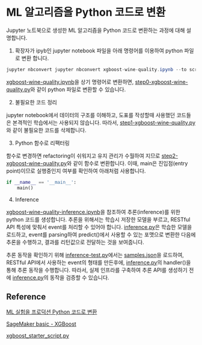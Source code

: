 # ML 알고리즘을 Python 코드로 변환 

Jupyter 노트북으로 생성한 ML 알고리즘을 Python 코드로 변환하는 과정에 대해 설명합니다. 


1) 확장자가 ipyb인 jupyter notebook 파일을 아래 명령어를 이용하여 python 파일로 변환 합니다. 

```java
jupyter nbconvert jupyter nbconvert xgboost-wine-quality.ipynb --to script --output step0-xgboost-wine-quality
```
[xgboost-wine-quality.ipynb](https://github.com/kyopark2014/ML-Algorithms/blob/main/kaggle/xgboost-wine-quality/xgboost-wine-quality.ipynb)을 상기 명령어로 변환하면, [step0-xgboost-wine-quality.py](https://github.com/kyopark2014/ML-xgboost/blob/main/wine-quality/src/step0-xgboost-wine-quality.py)와 같이 python 파일로 변환할 수 있습니다. 

2) 불필요한 코드 정리

jupyter notebook에서 데이터의 구조를 이해하고, 도표를 작성할때 사용했던 코드들은 본격적인 학습에서는 사용되지 않습니다. 따라서, [step1-xgboost-wine-quality.py](https://github.com/kyopark2014/ML-xgboost/blob/main/wine-quality/src/step1-xgboost-wine-quality.py)와 같이 불필요한 코드를 삭제합니다. 

3) Python 함수로 리팩터링

함수로 변경하면 refactoring이 쉬워지고 유지 관리가 수월하여 지므로 [step2-xgboost-wine-quality.py](https://github.com/kyopark2014/ML-xgboost/blob/main/wine-quality/src/step2-xgboost-wine-quality.py)와 같이 함수로 변환합니다.
이때, main은 진입점(entry point)이므로 실행중인지 여부를 확인하여 아래처럼 사용합니다. 

```python
if __name__ == '__main__':
    main()
```

4) Inference

[xgboost-wine-quality-inference.ipynb](https://github.com/kyopark2014/ML-Algorithms/blob/main/kaggle/xgboost-wine-quality/xgboost-wine-quality-inference.ipynb)을 참조하여 추론(inference)를 위한 python 코드를 생성합니다. 추론을 위해서는 학습시 저장한 모델을 부르고, RESTful API 특성에 맞춰서 event를 처리할 수 있어야 합니다. 
[inference.py](https://github.com/kyopark2014/ML-xgboost/blob/main/wine-quality/src/inference.py)은 학습한 모델을 로드하고, event를 parsing하여 predict()에서 사용할 수 있는 포맷으로 변환한 다음에 추론을 수행하고, 결과를 리턴값으로 전달하는 것을 보여줍니다. 

추론 동작을 확인하기 위해 [inference-test.py](https://github.com/kyopark2014/ML-xgboost/blob/main/wine-quality/src/inference-test.py)에서는 [samples.json](https://github.com/kyopark2014/ML-xgboost/blob/main/wine-quality/data/samples.json)을 로드하여, RESTful API에서 사용하는 event의 형태를 만든후에, [inference.py](https://github.com/kyopark2014/ML-xgboost/blob/main/wine-quality/src/inference.py)의 handler()을 통해 추론 동작을 수행합니다. 따라서, 실제 인프라를 구축하여 추론 API를 생성하기 전에 [inference.py](https://github.com/kyopark2014/ML-xgboost/blob/main/wine-quality/src/inference.py)의 동작을 검증할 수 있습니다. 


## Reference 

[ML 실험을 프로덕션 Python 코드로 변환](https://learn.microsoft.com/ko-kr/azure/machine-learning/v1/how-to-convert-ml-experiment-to-production)

[SageMaker basic - XGBoost](https://github.com/aws-samples/aws-ai-ml-workshop-kr/tree/master/sagemaker/xgboost)

[xgboost_starter_script.py](https://github.com/kyopark2014/aws-sagemaker/blob/main/training-basic/src/xgboost_starter_script.py)
